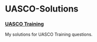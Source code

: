 UASCO-Solutions
========

### [UASCO Training](http://train.usaco.org/usacogate)

My solutions for UASCO Training questions.
